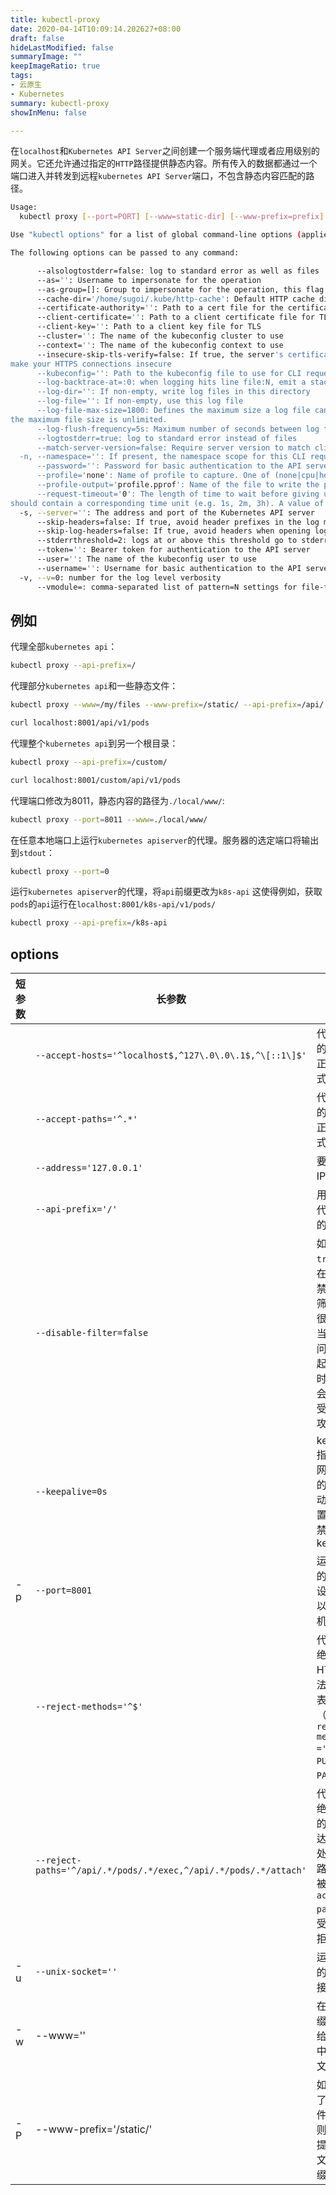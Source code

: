 ```yaml
---
title: kubectl-proxy
date: 2020-04-14T10:09:14.202627+08:00
draft: false
hideLastModified: false
summaryImage: ""
keepImageRatio: true
tags:
- 云原生
- Kubernetes
summary: kubectl-proxy
showInMenu: false

---
```


在`localhost`和`Kubernetes API Server`之间创建一个服务端代理或者应用级别的网关。它还允许通过指定的`HTTP`路径提供静态内容。所有传入的数据都通过一个端口进入并转发到远程`kubernetes API Server`端口，不包含静态内容匹配的路径。

```bash
Usage:
  kubectl proxy [--port=PORT] [--www=static-dir] [--www-prefix=prefix] [--api-prefix=prefix] [options]

Use "kubectl options" for a list of global command-line options (applies to all commands).

The following options can be passed to any command:

      --alsologtostderr=false: log to standard error as well as files
      --as='': Username to impersonate for the operation
      --as-group=[]: Group to impersonate for the operation, this flag can be repeated to specify multiple groups.
      --cache-dir='/home/sugoi/.kube/http-cache': Default HTTP cache directory
      --certificate-authority='': Path to a cert file for the certificate authority
      --client-certificate='': Path to a client certificate file for TLS
      --client-key='': Path to a client key file for TLS
      --cluster='': The name of the kubeconfig cluster to use
      --context='': The name of the kubeconfig context to use
      --insecure-skip-tls-verify=false: If true, the server's certificate will not be checked for validity. This will
make your HTTPS connections insecure
      --kubeconfig='': Path to the kubeconfig file to use for CLI requests.
      --log-backtrace-at=:0: when logging hits line file:N, emit a stack trace
      --log-dir='': If non-empty, write log files in this directory
      --log-file='': If non-empty, use this log file
      --log-file-max-size=1800: Defines the maximum size a log file can grow to. Unit is megabytes. If the value is 0,
the maximum file size is unlimited.
      --log-flush-frequency=5s: Maximum number of seconds between log flushes
      --logtostderr=true: log to standard error instead of files
      --match-server-version=false: Require server version to match client version
  -n, --namespace='': If present, the namespace scope for this CLI request
      --password='': Password for basic authentication to the API server
      --profile='none': Name of profile to capture. One of (none|cpu|heap|goroutine|threadcreate|block|mutex)
      --profile-output='profile.pprof': Name of the file to write the profile to
      --request-timeout='0': The length of time to wait before giving up on a single server request. Non-zero values
should contain a corresponding time unit (e.g. 1s, 2m, 3h). A value of zero means don't timeout requests.
  -s, --server='': The address and port of the Kubernetes API server
      --skip-headers=false: If true, avoid header prefixes in the log messages
      --skip-log-headers=false: If true, avoid headers when opening log files
      --stderrthreshold=2: logs at or above this threshold go to stderr
      --token='': Bearer token for authentication to the API server
      --user='': The name of the kubeconfig user to use
      --username='': Username for basic authentication to the API server
  -v, --v=0: number for the log level verbosity
      --vmodule=: comma-separated list of pattern=N settings for file-filtered logging
```

## 例如

代理全部`kubernetes api`：

```bash
kubectl proxy --api-prefix=/
```

代理部分`kubernetes api`和一些静态文件：

```bash
kubectl proxy --www=/my/files --www-prefix=/static/ --api-prefix=/api/

curl localhost:8001/api/v1/pods
```

代理整个`kubernetes api`到另一个根目录：

```bash
kubectl proxy --api-prefix=/custom/

curl localhost:8001/custom/api/v1/pods
```

代理端口修改为8011，静态内容的路径为`./local/www/`:

```bash
kubectl proxy --port=8011 --www=./local/www/
```

在任意本地端口上运行`kubernetes apiserver`的代理。服务器的选定端口将输出到`stdout`：

```bash
kubectl proxy --port=0
```

运行`kubernetes apiserver`的代理，将`api`前缀更改为`k8s-api`
这使得例如，获取`pods`的`api`运行在`localhost:8001/k8s-api/v1/pods/`

```bash
kubectl proxy --api-prefix=/k8s-api
```

## options

| 短参数 | 长参数                                                           | 解释                                                                                                  |
| ------ | ---------------------------------------------------------------- | ----------------------------------------------------------------------------------------------------- |
|        | `--accept-hosts='^localhost$,^127\.0\.0\.1$,^\[::1\]$'`          | 代理接受的主机的正则表达式                                                                            |
|        | `--accept-paths='^.*'`                                           | 代理接受的路径的正则表达式                                                                            |
|        | `--address='127.0.0.1'`                                          | 要服务的IP地址                                                                                        |
|        | `--api-prefix='/'`                                               | 用于提供代理API的前缀                                                                                 |
|        | `--disable-filter=false`                                         | 如果为`true`，则在代理中禁用请求筛选。 这很危险，当与可访问端口一起使用时，可能会使容易受到`XSRF`攻击 |
|        | `--keepalive=0s`                                                 | keepalive指定活动网络连接的保持活动期。 设置为`0`以禁用keepalive                                      |
| -p     | `--port=8001`                                                    | 运行代理的端口。 设置为`0`以选择随机端口                                                              |
|        | `--reject-methods='^$'`                                          | 代理应拒绝的HTTP方法的正则表达式（例如`--reject-methods ='POST，PUT，PATCH'`）                        |
|        | `--reject-paths='^/api/.*/pods/.*/exec,^/api/.*/pods/.*/attach'` | 代理应拒绝的路径的正则表达式。此处指定的路径即使被`--accept-paths`接受也将被拒绝。                    |
| -u     | `--unix-socket=''`                                               | 运行代理的Unix套接字                                                                                  |
| -w     | --www=''                                                         | 在指定前缀下提供给定目录中的静态文件                                                                  |
| -P     | --www-prefix='/static/'                                          | 如果指定了静态文件目录，则在下面提供静态文件的前缀                                                    |
